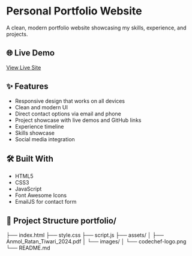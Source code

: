 # Personal Portfolio Website

A clean, modern portfolio website showcasing my skills, experience, and projects.

## 🌐 Live Demo
[View Live Site](https://artiwari10.github.io/portfolio/)

## ✨ Features
- Responsive design that works on all devices
- Clean and modern UI
- Direct contact options via email and phone
- Project showcase with live demos and GitHub links
- Experience timeline
- Skills showcase
- Social media integration

## 🛠️ Built With
- HTML5
- CSS3
- JavaScript
- Font Awesome Icons
- EmailJS for contact form

## 📂 Project Structure portfolio/
├── index.html
├── style.css
├── script.js
├── assets/
│ ├── Anmol_Ratan_Tiwari_2024.pdf
│ └── images/
│ └── codechef-logo.png
└── README.md